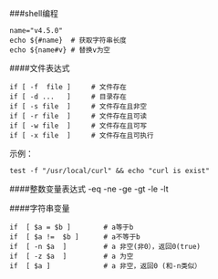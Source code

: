 ###shell编程

```language
name="v4.5.0"
echo ${#name}  # 获取字符串长度
echo ${name#v} # 替换v为空
```

####文件表达式

```
if [ -f  file ]    	# 文件存在
if [ -d ...   ]    	# 目录存在
if [ -s file  ]    	# 文件存在且非空
if [ -r file  ]    	# 文件存在且可读
if [ -w file  ]    	# 文件存在且可写
if [ -x file  ]    	# 文件存在且可执行
```

示例： 
```
test -f "/usr/local/curl" && echo "curl is exist"
```

####整数变量表达式
-eq -ne -ge -gt -le -lt

####字符串变量

```
if  [ $a = $b ]        # a等于b
if  [ $a !=  $b ]      # a不等于b
if  [ -n $a  ]         # a 非空(非0），返回0(true)
if  [ -z $a  ]         # a 为空
if  [ $a ]             # a 非空，返回0 (和-n类似）
```
